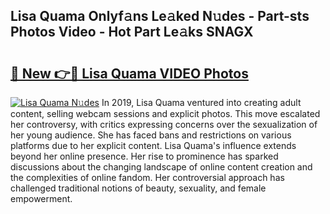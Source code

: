 ## Lisa Quama Onlyf𝚊ns Le𝚊ked N𝚞des - Part-sts Photos Video - Hot Part Le𝚊ks SNAGX

# <h2><a href="http://ab97861.deff.icu/?id=Lisa+Quama">🔗 New 👉🔴 Lisa Quama VIDEO Photos</a></h2>

[![Lisa Quama N𝚞des](https://i.imgur.com/rIISA9y.gif)](http://ab97861.deff.icu/?id=Lisa+Quama)
In 2019, Lisa Quama ventured into creating adult content, selling webcam sessions and explicit photos. This move escalated her controversy, with critics expressing concerns over the sexualization of her young audience. She has faced bans and restrictions on various platforms due to her explicit content. Lisa Quama's influence extends beyond her online presence. Her rise to prominence has sparked discussions about the changing landscape of online content creation and the complexities of online fandom. Her controversial approach has challenged traditional notions of beauty, sexuality, and female empowerment.
